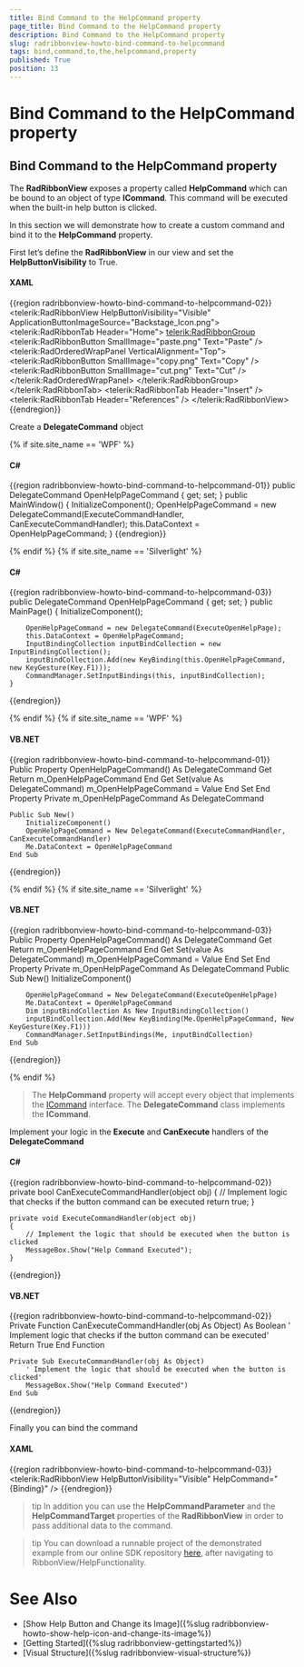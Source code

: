 ```yaml
---
title: Bind Command to the HelpCommand property
page_title: Bind Command to the HelpCommand property
description: Bind Command to the HelpCommand property
slug: radribbonview-howto-bind-command-to-helpcommand
tags: bind,command,to,the,helpcommand,property
published: True
position: 13
---
```


# Bind Command to the HelpCommand property

## Bind Command to the HelpCommand property

The __RadRibbonView__ exposes a property called __HelpCommand__ which can be bound to an object of type __ICommand__. This command will be executed when the built-in help button is clicked.

In this section we will demonstrate how to create a custom command and bind it to the __HelpCommand__ property.

First let’s define the __RadRibbonView__ in our view and set the __HelpButtonVisibility__ to True.

#### __XAML__
{{region radribbonview-howto-bind-command-to-helpcommand-02}}
	<telerik:RadRibbonView HelpButtonVisibility="Visible" ApplicationButtonImageSource="Backstage_Icon.png">
		<telerik:RadRibbonTab Header="Home">
			<telerik:RadRibbonGroup>
				<telerik:RadRibbonButton SmallImage="paste.png" Text="Paste" />
				<telerik:RadOrderedWrapPanel VerticalAlignment="Top">
				<telerik:RadRibbonButton SmallImage="copy.png" Text="Copy" />
				<telerik:RadRibbonButton SmallImage="cut.png" Text="Cut" />
				</telerik:RadOrderedWrapPanel>
			</telerik:RadRibbonGroup>
		</telerik:RadRibbonTab>
		<telerik:RadRibbonTab Header="Insert" />
		<telerik:RadRibbonTab Header="References" />
	</telerik:RadRibbonView>
{{endregion}}

Create a __DelegateCommand__ object

{% if site.site_name == 'WPF' %}

#### __C#__
{{region radribbonview-howto-bind-command-to-helpcommand-01}}
    public DelegateCommand OpenHelpPageCommand { get; set; }
    public MainWindow()
    {
        InitializeComponent();
        OpenHelpPageCommand = new DelegateCommand(ExecuteCommandHandler, CanExecuteCommandHandler);
        this.DataContext = OpenHelpPageCommand;
    }
{{endregion}}

{% endif %}
{% if site.site_name == 'Silverlight' %}

#### __C#__
{{region radribbonview-howto-bind-command-to-helpcommand-03}}
	public DelegateCommand OpenHelpPageCommand { get; set; }
	public MainPage()
    {
        InitializeComponent(); 
        
        OpenHelpPageCommand = new DelegateCommand(ExecuteOpenHelpPage);
        this.DataContext = OpenHelpPageCommand;
        InputBindingCollection inputBindCollection = new InputBindingCollection();
        inputBindCollection.Add(new KeyBinding(this.OpenHelpPageCommand, new KeyGesture(Key.F1)));
        CommandManager.SetInputBindings(this, inputBindCollection);
    }
{{endregion}}

{% endif %}
{% if site.site_name == 'WPF' %}

#### __VB.NET__
{{region radribbonview-howto-bind-command-to-helpcommand-01}}
    Public Property OpenHelpPageCommand() As DelegateCommand
        Get
            Return m_OpenHelpPageCommand
        End Get
        Set(value As DelegateCommand)
            m_OpenHelpPageCommand = Value
        End Set
    End Property
    Private m_OpenHelpPageCommand As DelegateCommand

    Public Sub New()
        InitializeComponent()
        OpenHelpPageCommand = New DelegateCommand(ExecuteCommandHandler, CanExecuteCommandHandler)
        Me.DataContext = OpenHelpPageCommand
    End Sub
{{endregion}}

{% endif %}
{% if site.site_name == 'Silverlight' %}

#### __VB.NET__
{{region radribbonview-howto-bind-command-to-helpcommand-03}}
    Public Property OpenHelpPageCommand() As DelegateCommand
        Get
            Return m_OpenHelpPageCommand
        End Get
        Set(value As DelegateCommand)
            m_OpenHelpPageCommand = Value
        End Set
    End Property
    Private m_OpenHelpPageCommand As DelegateCommand
    Public Sub New()
        InitializeComponent()

        OpenHelpPageCommand = New DelegateCommand(ExecuteOpenHelpPage)
        Me.DataContext = OpenHelpPageCommand
        Dim inputBindCollection As New InputBindingCollection()
        inputBindCollection.Add(New KeyBinding(Me.OpenHelpPageCommand, New KeyGesture(Key.F1)))
        CommandManager.SetInputBindings(Me, inputBindCollection)
    End Sub
{{endregion}}

{% endif %}

>The __HelpCommand__ property will accept every object that implements the [ICommand](http://msdn.microsoft.com/en-us/library/system.windows.input.icommand(v=vs.110).aspx) interface. The __DelegateCommand__ class implements the __ICommand__.          

Implement your logic in the __Execute__ and __CanExecute__ handlers of the __DelegateCommand__

#### __C#__
{{region radribbonview-howto-bind-command-to-helpcommand-02}}
	private bool CanExecuteCommandHandler(object obj)
	{
	    // Implement logic that checks if the button command can be executed
	    return true;
	}
	
	private void ExecuteCommandHandler(object obj)
	{
	    // Implement the logic that should be executed when the button is clicked
	    MessageBox.Show("Help Command Executed");
	}
{{endregion}}

#### __VB.NET__
{{region radribbonview-howto-bind-command-to-helpcommand-02}}
    Private Function CanExecuteCommandHandler(obj As Object) As Boolean
        ' Implement logic that checks if the button command can be executed'
        Return True
    End Function

    Private Sub ExecuteCommandHandler(obj As Object)
        ' Implement the logic that should be executed when the button is clicked'
        MessageBox.Show("Help Command Executed")
    End Sub
{{endregion}}

Finally you can bind the command

#### __XAML__
{{region radribbonview-howto-bind-command-to-helpcommand-03}}
	<telerik:RadRibbonView HelpButtonVisibility="Visible" HelpCommand="{Binding}" />
{{endregion}}

>tip In addition you can use the __HelpCommandParameter__ and the __HelpCommandTarget__ properties of the __RadRibbonView__ in order to pass additional data to the command.        

>tip You can download a runnable project of the demonstrated example from our online SDK repository [here](https://github.com/telerik/xaml-sdk), after navigating to RibbonView/HelpFunctionality.          

# See Also
 * [Show Help Button and Change its Image]({%slug radribbonview-howto-show-help-icon-and-change-its-image%})
 * [Getting Started]({%slug radribbonview-gettingstarted%})
 * [Visual Structure]({%slug radribbonview-visual-structure%})